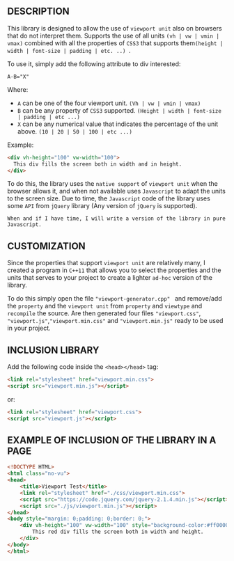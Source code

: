 ## DESCRIPTION
This library is designed to allow the use of ``viewport unit`` also on browsers that do not interpret them.
Supports the use of all units ``(vh | vw | vmin | vmax)`` combined with all the properties of ``CSS3`` that supports them``(height | width | font-size | padding | etc. ..) ``.

To use it, simply add the following attribute to div interested:

``A-B="X"``

Where:
  * ``A`` can be one of the four viewport unit. ``(Vh | vw | vmin | vmax)``
  * ``B`` can be any property of ``CSS3`` supported. ``(Height | width | font-size | padding | etc ...)``
  * ``X`` can be any numerical value that indicates the percentage of the unit above. ``(10 | 20 | 50 | 100 | etc ...)``

Example:
```html
<div vh-height="100" vw-width="100">
  This div fills the screen both in width and in height.
</div>
```
To do this, the library uses the ``native support`` of ``viewport unit`` when the browser allows it, and when not available uses ``Javascript`` to adapt the units to the screen size.
Due to time, the ``Javascript`` code of the library uses some ``API`` from ``jQuery`` library (Any version of ``jQuery`` is supported).

``When and if I have time, I will write a version of the library in pure Javascript.``

## CUSTOMIZATION
Since the properties that support ``viewport unit`` are relatively many, I created a program in ``C++11`` that allows you to select the properties and the units that serves to your project to create a lighter ``ad-hoc`` version of the library.

To do this simply open the file ``"viewport-generator.cpp" `` and remove/add the ``property`` and the ``viewport unit`` from ``property`` and ``viewtype`` and ``recompile`` the source.
Are then generated four files ``"viewport.css"``, ``"viewport.js"``,``"viewport.min.css"`` and ``"viewport.min.js"`` ready to be used in your project.

## INCLUSION LIBRARY
Add the following code inside the ``<head></head>`` tag:
```html
<link rel="stylesheet" href="viewport.min.css">
<script src="viewport.min.js"></script>
```
or:
```html
<link rel="stylesheet" href="viewport.css">
<script src="viewport.js"></script>
```	
## EXAMPLE OF INCLUSION OF THE LIBRARY IN A PAGE
```html
<!DOCTYPE HTML>
<html class="no-vu">
<head>
	<title>Viewport Test</title>
	<link rel="stylesheet" href="./css/viewport.min.css">
	<script src="https://code.jquery.com/jquery-2.1.4.min.js"></script>
	<script src="./js/viewport.min.js"></script>
</head>
<body style="margin: 0;padding: 0;border: 0;">
	<div vh-height="100" vw-width="100" style="background-color:#ff0000;">
		This red div fills the screen both in width and height.
	</div>
</body>
</html>
```
